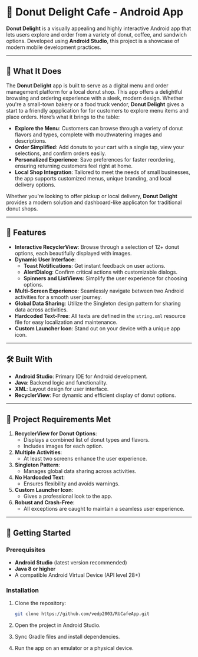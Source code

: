 # 🍩 Donut Delight Cafe - Android App

**Donut Delight** is a visually appealing and highly interactive Android app that lets users explore and order from a variety of donut, coffee, and sandwich options. Developed using **Android Studio**, this project is a showcase of modern mobile development practices.

---

## 🛒 What It Does

The **Donut Delight** app is built to serve as a digital menu and order management platform for a local donut shop. This app offers a delightful browsing and ordering experience with a sleek, modern design. Whether you're a small-town bakery or a food truck vendor, **Donut Delight** gives a start to a friendly appplication for for customers to explore menu items and place orders.
Here’s what it brings to the table:

- **Explore the Menu**: Customers can browse through a variety of donut flavors and types, complete with mouthwatering images and descriptions.
- **Order Simplified**: Add donuts to your cart with a single tap, view your selections, and confirm orders easily.
- **Personalized Experience**: Save preferences for faster reordering, ensuring returning customers feel right at home.
- **Local Shop Integration**: Tailored to meet the needs of small businesses, the app supports customized menus, unique branding, and local delivery options.

Whether you're looking to offer pickup or local delivery, **Donut Delight** provides a modern solution and dashboard-like applicaton for traditional donut shops.

---

## 🌟 Features

- **Interactive RecyclerView**: Browse through a selection of 12+ donut options, each beautifully displayed with images.
- **Dynamic User Interface**:
  - **Toast Notifications**: Get instant feedback on user actions.
  - **AlertDialog**: Confirm critical actions with customizable dialogs.
  - **Spinners and ListViews**: Simplify the user experience for choosing options.
- **Multi-Screen Experience**: Seamlessly navigate between two Android activities for a smooth user journey.
- **Global Data Sharing**: Utilize the Singleton design pattern for sharing data across activities.
- **Hardcoded Text-Free**: All texts are defined in the `string.xml` resource file for easy localization and maintenance.
- **Custom Launcher Icon**: Stand out on your device with a unique app icon.

---

## 🛠️ Built With

- **Android Studio**: Primary IDE for Android development.
- **Java**: Backend logic and functionality.
- **XML**: Layout design for user interface.
- **RecyclerView**: For dynamic and efficient display of donut options.

---

## 🎯 Project Requirements Met

1. **RecyclerView for Donut Options**:
   - Displays a combined list of donut types and flavors.
   - Includes images for each option.
2. **Multiple Activities**:
   - At least two screens enhance the user experience.
3. **Singleton Pattern**:
   - Manages global data sharing across activities.
4. **No Hardcoded Text**:
   - Ensures flexibility and avoids warnings.
5. **Custom Launcher Icon**:
   - Gives a professional look to the app.
6. **Robust and Crash-Free**:
   - All exceptions are caught to maintain a seamless user experience.

---

## 🚀 Getting Started

### Prerequisites

- **Android Studio** (latest version recommended)
- **Java 8 or higher**
- A compatible Android Virtual Device (API level 28+)

### Installation

1. Clone the repository:
   ```bash
   git clone https://github.com/vedp2003/RUCafeApp.git
   
2. Open the project in Android Studio.
   
3. Sync Gradle files and install dependencies.
   
4. Run the app on an emulator or a physical device.
